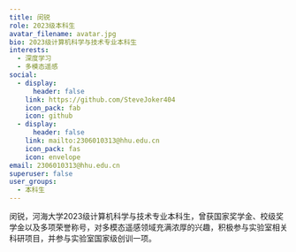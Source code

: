 ```yaml
---
title: 闵锐
role: 2023级本科生
avatar_filename: avatar.jpg
bio: 2023级计算机科学与技术专业本科生
interests:
  - 深度学习
  - 多模态遥感
social:
  - display:
      header: false
    link: https://github.com/SteveJoker404
    icon_pack: fab
    icon: github
  - display:
      header: false
    link: mailto:2306010313@hhu.edu.cn
    icon_pack: fas
    icon: envelope
email: 2306010313@hhu.edu.cn
superuser: false
user_groups:
  - 本科生
---
```

闵锐，河海大学2023级计算机科学与技术专业本科生，曾获国家奖学金、校级奖学金以及多项荣誉称号，对多模态遥感领域充满浓厚的兴趣，积极参与实验室相关科研项目，并参与实验室国家级创训一项。